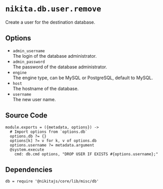 
# `nikita.db.user.remove`

Create a user for the destination database.

## Options

* `admin_username`   
  The login of the database administrator.   
* `admin_password`   
  The password of the database administrator.   
* `engine`   
  The engine type, can be MySQL or PostgreSQL, default to MySQL.   
* `host`   
  The hostname of the database.   
* `username`   
  The new user name.   

## Source Code

    module.exports = ({metadata, options}) ->
      # Import options from `options.db`
      options.db ?= {}
      options[k] ?= v for k, v of options.db
      options.username ?= metadata.argument
      @system.execute
        cmd: db.cmd options, "DROP USER IF EXISTS #{options.username};"

## Dependencies

    db = require '@nikitajs/core/lib/misc/db'
